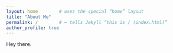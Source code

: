 ```yaml
---
layout: home        # uses the special “home” layout
title: "About Me"
permalink: /        # ← tells Jekyll “this is / (index.html)”
author_profile: true
---
```


Hey there.
